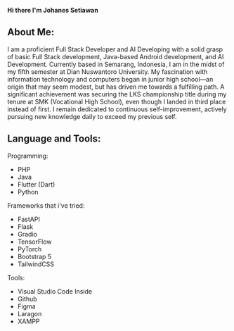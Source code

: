 **Hi there I'm Johanes Setiawan**

## About Me:
I am a proficient Full Stack Developer and AI Developing with a solid grasp of basic Full Stack development, Java-based Android development, and AI Development. Currently based in Semarang, Indonesia, I am in the midst of my fifth semester at Dian Nuswantoro University. My fascination with information technology and computers began in junior high school—an origin that may seem modest, but has driven me towards a fulfilling path. A significant achievement was securing the LKS championship title during my tenure at SMK (Vocational High School), even though I landed in third place instead of first. I remain dedicated to continuous self-improvement, actively pursuing new knowledge daily to exceed my previous self.

## Language and Tools:
Programming: 
- PHP
- Java
- Flutter (Dart)
- Python

Frameworks that i've tried:
- FastAPI
- Flask
- Gradio
- TensorFlow
- PyTorch
- Bootstrap 5
- TailwindCSS

Tools:
- Visual Studio Code Inside
- Github
- Figma
- Laragon
- XAMPP
